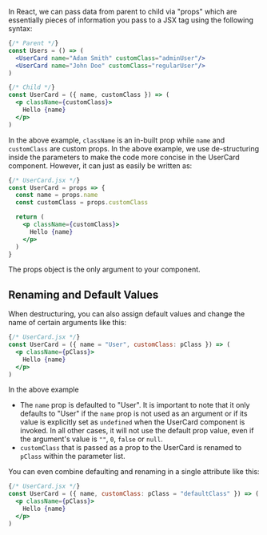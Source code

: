 In React, we can pass data from parent to child via "props" which are essentially pieces of information you pass to a JSX tag using the following syntax:

```jsx
{/* Parent */}
const Users = () => (
  <UserCard name="Adam Smith" customClass="adminUser"/>
  <UserCard name="John Doe" customClass="regularUser"/>
)

{/* Child */}
const UserCard = ({ name, customClass }) => (
  <p className={customClass}>
    Hello {name}
  </p>
)
```

In the above example, `className` is an in-built prop while `name` and `customClass` are custom props.
In the above example, we use de-structuring inside the parameters to make the code more concise in the UserCard component. However, it can just as easily be written as:

```jsx
{/* UserCard.jsx */}
const UserCard = props => {
  const name = props.name
  const customClass = props.customClass

  return (
    <p className={customClass}>
      Hello {name}
    </p>
  )
}
```

The props object is the only argument to your component.

## Renaming and Default Values

When destructuring, you can also assign default values and change the name of certain arguments like this:

```jsx
{/* UserCard.jsx */}
const UserCard = ({ name = "User", customClass: pClass }) => (
  <p className={pClass}>
    Hello {name}
  </p>
)
```

In the above example

* The `name` prop is defaulted to "User". It is important to note that it only defaults to "User" if the `name` prop is not used as an argument or if its value is explicitly set as `undefined` when the UserCard component is invoked. In all other cases, it will not use the default prop value, even if the argument's value is `""`, `0`, `false` or `null`.
* `customClass` that is passed as a prop to the UserCard is renamed to `pClass` within the parameter list.

You can even combine defaulting and renaming in a single attribute like this:

```jsx
{/* UserCard.jsx */}
const UserCard = ({ name, customClass: pClass = "defaultClass" }) => (
  <p className={pClass}>
    Hello {name}
  </p>
)
```
